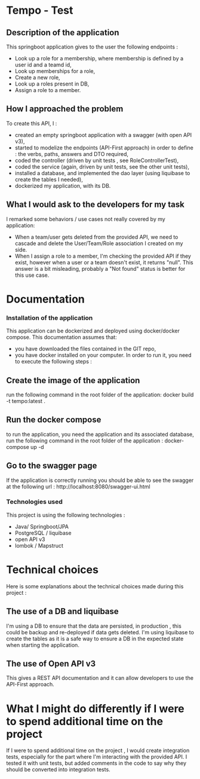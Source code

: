 # Tempo - Test

## Description of the application

This springboot application gives to the user the following endpoints :

* Look up a role for a membership, where membership is defined by a user id and a teamd id,
* Look up memberships for a role,
* Create a new role,
* Look up a roles present in DB,
* Assign a role to a member.

## How I approached the problem

To create this API, I :

* created an empty springboot application with a swagger (with open API v3),
* started to modelize the endpoints (API-First approach) in order to define : the verbs, paths, answers and DTO required,
* coded the controller (driven by unit tests , see RoleControllerTest), 
* coded the service (again, driven by unit tests, see the other unit tests),
* installed a database, and implemented the dao layer (using liquibase to create the tables I needed),
* dockerized my application, with its DB. 

## What I would ask to the developers for my task

I remarked some behaviors / use cases not really covered by my application:

* When a team/user gets deleted from the provided API, we need to cascade and delete the User/Team/Role association I created on my side.
* When I assign a role to a member, I'm checking the provided API if they exist, however when a user or a team doesn't exist, it returns "null". This answer is a bit misleading, probably a "Not found" status is better for this use case.

# Documentation

### Installation of the application

This application can be dockerized and deployed using docker/docker compose. This documentation assumes that:
* you have downloaded the files contained in the GIT repo, 
* you have docker installed on your computer.
In order to run it, you need to execute the following steps :

## Create the image of the application 

run the following command in the root folder of the application: docker build -t tempo:latest .

## Run the docker compose 

to run the application, you need the application and its associated database, run the following command in the root folder of the application : docker-compose up -d 

## Go to the swagger page

If the application is correctly running you should be able to see the swagger at the following url : http://localhost:8080/swagger-ui.html


### Technologies used

This project is using the following technologies : 

* Java/ Springboot/JPA
* PostgreSQL / liquibase
* open API v3
* lombok / Mapstruct

# Technical choices

Here is some explanations about the technical choices made during this project :

## The use of a DB and liquibase

I'm using a DB to ensure that the data are persisted, in production , this could be backup and re-deployed if data gets deleted. I'm using liquibase to create the tables as it is a safe way to ensure a DB in the expected state when starting the application.

## The use of Open API v3

This gives a REST API documentation and it can allow developers to use the API-First approach.


# What I might do differently if I were to spend additional time on the project

If I were to spend additional time on the project , I would create integration tests, especially for the part where I'm interacting with the provided API. 
I tested it with unit tests, but added comments in the code to say why they should be converted into integration tests.